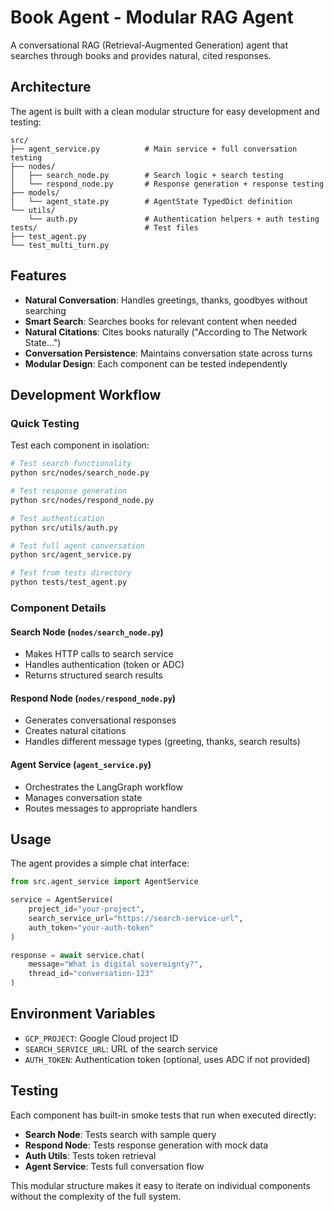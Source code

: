 # Book Agent - Modular RAG Agent

A conversational RAG (Retrieval-Augmented Generation) agent that searches through books and provides natural, cited responses.

## Architecture

The agent is built with a clean modular structure for easy development and testing:

```
src/
├── agent_service.py          # Main service + full conversation testing
├── nodes/
│   ├── search_node.py        # Search logic + search testing
│   └── respond_node.py       # Response generation + response testing
├── models/
│   └── agent_state.py        # AgentState TypedDict definition
└── utils/
    └── auth.py               # Authentication helpers + auth testing
tests/                        # Test files
├── test_agent.py
└── test_multi_turn.py
```

## Features

- **Natural Conversation**: Handles greetings, thanks, goodbyes without searching
- **Smart Search**: Searches books for relevant content when needed
- **Natural Citations**: Cites books naturally ("According to The Network State...")
- **Conversation Persistence**: Maintains conversation state across turns
- **Modular Design**: Each component can be tested independently

## Development Workflow

### Quick Testing

Test each component in isolation:

```bash
# Test search functionality
python src/nodes/search_node.py

# Test response generation
python src/nodes/respond_node.py

# Test authentication
python src/utils/auth.py

# Test full agent conversation
python src/agent_service.py

# Test from tests directory
python tests/test_agent.py
```

### Component Details

#### Search Node (`nodes/search_node.py`)
- Makes HTTP calls to search service
- Handles authentication (token or ADC)
- Returns structured search results

#### Respond Node (`nodes/respond_node.py`)
- Generates conversational responses
- Creates natural citations
- Handles different message types (greeting, thanks, search results)

#### Agent Service (`agent_service.py`)
- Orchestrates the LangGraph workflow
- Manages conversation state
- Routes messages to appropriate handlers

## Usage

The agent provides a simple chat interface:

```python
from src.agent_service import AgentService

service = AgentService(
    project_id="your-project",
    search_service_url="https://search-service-url",
    auth_token="your-auth-token"
)

response = await service.chat(
    message="What is digital sovereignty?",
    thread_id="conversation-123"
)
```

## Environment Variables

- `GCP_PROJECT`: Google Cloud project ID
- `SEARCH_SERVICE_URL`: URL of the search service
- `AUTH_TOKEN`: Authentication token (optional, uses ADC if not provided)

## Testing

Each component has built-in smoke tests that run when executed directly:

- **Search Node**: Tests search with sample query
- **Respond Node**: Tests response generation with mock data
- **Auth Utils**: Tests token retrieval
- **Agent Service**: Tests full conversation flow

This modular structure makes it easy to iterate on individual components without the complexity of the full system.
